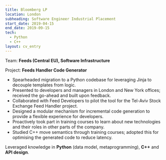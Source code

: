```yaml
---
title: Bloomberg LP
location: London
subheading: Software Engineer Industrial Placement
start_date: 2019-04-15
end_date: 2019-09-15
tech:
  - Python
  - C++
layout: cv_entry
---
```


Team: __Feeds (Central EU), Software Infrastructure__

Project: __Feeds Handler Code Generator__

* Spearheaded migration to a Python codebase for leveraging Jinja to decouple templates from logic.
* Presented to developers and managers in London and New York offices; received the go-ahead and built upon feedback.
* Collaborated with Feed Developers to pilot the tool for the Tel-Aviv Stock Exchange Feed Handler project.
* Designed a modular mechanism for incremental code generation to provide a flexible experience for developers.
* Proactively took part in training courses to learn about new technologies and their roles in other parts of the company.
* Studied C++ move semantics through training courses; adopted this for optimising the generated code to reduce latency.

Leveraged knowledge in __Python__ (data model, metaprogramming),
__C++__ and __API design__.